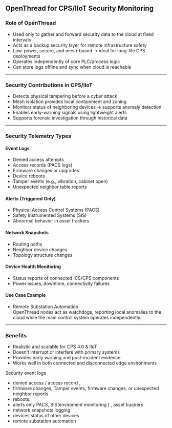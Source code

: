 ## OpenThread for CPS/IIoT Security Monitoring

### Role of OpenThread

- Used only to gather and forward security data to the cloud at fixed intervals  
- Acts as a backup security layer for remote infrastructure safety  
- Low-power, secure, and mesh-based → ideal for long-life CPS deployments  
- Operates independently of core PLC/process logic  
- Can store logs offline and sync when cloud is reachable  

---

###  Security Contributions in CPS/IIoT

- Detects physical tampering before a cyber attack  
- Mesh isolation provides local containment and zoning  
- Monitors status of neighboring devices → supports anomaly detection  
- Enables early-warning signals using lightweight alerts  
- Supports forensic investigation through historical data  

---

### Security Telemetry Types

#### Event Logs

- Denied access attempts  
- Access records (PACS logs)  
- Firmware changes or upgrades  
- Device reboots  
- Tamper events (e.g., vibration, cabinet open)  
- Unexpected neighbor table reports  

#### Alerts (Triggered Only)

- Physical Access Control Systems (PACS)  
- Safety Instrumented Systems (SIS)  
- Abnormal behavior in asset trackers  

#### Network Snapshots

- Routing paths  
- Neighbor device changes  
- Topology structure changes  

#### Device Health Monitoring

- Status reports of connected ICS/CPS components  
- Power issues, downtime, connectivity failures  

#### Use Case Example

- Remote Substation Automation  
  OpenThread nodes act as watchdogs, reporting local anomalies to the cloud while the main control system operates independently.

---

###  Benefits

- Realistic and scalable for CPS 4.0 & IIoT  
- Doesn’t interrupt or interfere with primary systems  
- Provides early warning and post-incident evidence  
- Works well in both connected and disconnected edge environments  


Security event logs
-  denied access / access record ,
- firmware changes, Tamper events, firmware changes, or unexpected neighbor reports
- reboots.
- alerts only  PACS, SIS(enviroment  monitoring )  , asset trackers
- network snapshots logging 
- devices status of other devices 
- remote substation  automation 

